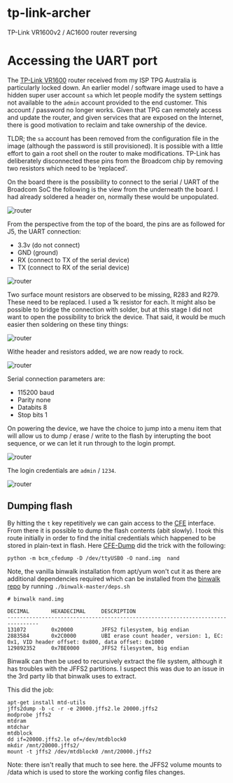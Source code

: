 # tp-link-archer
TP-Link VR1600v2 / AC1600 router reversing

# Accessing the UART port

The [TP-Link VR1600](https://www.tp-link.com/au/service-provider/xdsl/archer-vr1600v/) router received from my ISP TPG Australia is particularly locked down. An earlier model / software image used to have a hidden super user account `sa` which let people modify the system settings not available to the `admin` account provided to the end customer. This account / password no longer works. Given that TPG can remotely access and update the router, and given services that are exposed on the Internet, there is good motivation to reclaim and take ownership of the device. 

TLDR; the `sa` account has been removed from the configuration file in the image (although the password is still provisioned). It is possible with a little effort to gain a root shell on the router to make modifications. TP-Link has deliberately disconnected these pins from the Broadcom chip by removing two resistors which need to be ‘replaced’. 

On the board there is the possibility to connect to the serial / UART of the Broadcom SoC the following is the view from the underneath the board. I had already soldered a header on, normally these would be unpopulated.

![router](img/UART1.png)

From the perspective from the top of the board, the pins are as followed for J5, the UART connection:

- 3.3v (do not connect)
- GND (ground)
- RX (connect to TX of the serial device)
- TX (connect to RX of the serial device)

![router](img/UART2.png)

Two surface mount resistors are observed to be missing, R283 and R279. These need to be replaced. I used a 1k resistor for each. It might also be possible to bridge the connection with solder, but at this stage I did not want to open the possibility to brick the device. That said, it would be much easier then soldering on these tiny things:

![router](img/UART3.png)

Withe header and resistors added, we are now ready to rock.

![router](img/UART4.png)

Serial connection parameters are:

- 115200 baud
- Parity none
- Databits 8
- Stop bits 1 

On powering the device, we have the choice to jump into a menu item that will allow us to dump / erase / write to the flash by interupting the boot sequence, or we can let it run through to the login prompt.

![router](img/boot1.png)

The login credentials are `admin` / `1234`.

![router](img/boot2.png)

## Dumping flash

By hitting the `t` key repetitively we can gain access to the [CFE](https://en.wikipedia.org/wiki/Common_Firmware_Environment) interface. From there it is possible to dump the flash contents (abit slowly). I took this route initially in order to find the initial credentials which happened to be stored in plain-text in flash. Here [CFE-Dump](https://github.com/Depau/bcm-cfedump) did the trick with the following:

`python -m bcm_cfedump -D /dev/ttyUSB0 -O nand.img  nand`

Note, the vanilla binwalk installation from apt/yum won't cut it as there are additional dependencies required which can be installed from the [binwalk repo](https://github.com/ReFirmLabs/binwalk/wiki/Quick-Start-Guide) by running `./binwalk-master/deps.sh`

```
# binwalk nand.img

DECIMAL       HEXADECIMAL     DESCRIPTION
--------------------------------------------------------------------------------
131072        0x20000         JFFS2 filesystem, big endian
2883584       0x2C0000        UBI erase count header, version: 1, EC: 0x1, VID header offset: 0x800, data offset: 0x1000
129892352     0x7BE0000       JFFS2 filesystem, big endian
```

Binwalk can then be used to recursively extract the file system, although it has troubles with the JFFS2 partitions. I suspect this was due to an issue in the 3rd party lib that binwalk uses to extract. 

This did the job:
```
apt-get install mtd-utils
jffs2dump -b -c -r -e 20000.jffs2.le 20000.jffs2
modprobe jffs2
mtdram
mtdchar
mtdblock
dd if=20000.jffs2.le of=/dev/mtdblock0
mkdir /mnt/20000.jffs2/
mount -t jffs2 /dev/mtdblock0 /mnt/20000.jffs2
```
Note: there isn't really that much to see here. the JFFS2 volume  mounts to /data which is used to store the working config files changes. 

